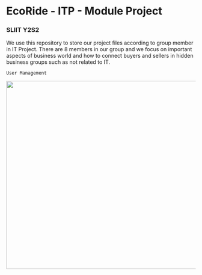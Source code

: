 # EcoRide - ITP - Module Project

### SLIIT Y2S2
We use this repository to store our project files according to group member in IT Project. There are 8 members in our group and we focus on important aspects of business world and how to connect buyers and sellers in hidden business groups such as not related to IT.

`User Management`

<p align="center">
  <img width="760" height="500" src="https://community.nasscom.in/sites/default/files/styles/960_x_600/public/media/images/electric-car-charging-charger-station-cityscape-background_136277-447.jpg?itok=E7HTB_2X">
</p> 
